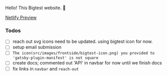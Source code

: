 Hello! This Bigtest website. :frog:

[Netlify Preview](https://mk-bigtestjs-io.netlify.com/)

### Todos
- [ ] reach out svg icons need to be updated. using bigtest icon for now.
- [ ] setup email submission
- [ ] `The icon(src/images/frontside/bigtest-icon.png) you provided to 'gatsby-plugin-manifest' is not square`
- [ ] create docs; commented out 'API' in navbar for now until we finish docs
- [ ] fix links in `navbar` and `reach-out`
